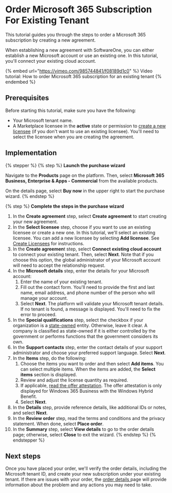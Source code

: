 # Order Microsoft 365 Subscription For Existing Tenant

This tutorial guides you through the steps to order a Microsoft 365 subscription by creating a new agreement.

When establishing a new agreement with SoftwareOne, you can either establish a new Microsoft account or use an existing one. In this tutorial, you'll connect your existing cloud account.&#x20;

{% embed url="https://vimeo.com/985744841/f08189d1c0" %}
Video tutorial: How to order Microsoft 365 subscription for an existing tenant
{% endembed %}

## Prerequisites <a href="#howtoorderamicrosoft365subscriptionforanexistingmicrosofttenant-prerequisites" id="howtoorderamicrosoft365subscriptionforanexistingmicrosofttenant-prerequisites"></a>

Before starting this tutorial, make sure you have the following:

* Your Microsoft tenant name.&#x20;
* A Marketplace licensee in the **active** state or permission to [create a new licensee](../../../modules-and-features/settings/licensees/create-licensees.md) (if you don't want to use an existing licensee). You'll need to select the licensee when you are creating the agreement.&#x20;

## Implementation

{% stepper %}
{% step %}
**Launch the purchase wizard**

Navigate to the **Products** page on the platform. Then, select **Microsoft 365 Business, Enterprise & Apps - Commercial** from the available products.

On the details page, select **Buy now** in the upper right to start the purchase wizard.
{% endstep %}

{% step %}
**Complete the steps in the purchase wizard**

1. In the **Create agreement** step, select **Create agreement** to start creating your new agreement.
2. In the **Select licensee** step, choose if you want to use an existing licensee or create a new one. In this tutorial, we'll select an existing licensee. You can add a new licensee by selecting **Add licensee**. See [Create Licensees](../../../modules-and-features/settings/licensees/create-licensees.md) for instructions.
3. In the **Create agreemen**t step, select **Connect existing cloud account** to connect your existing tenant. Then, select **Next**. Note that if you choose this option, the global administrator of your Microsoft account will need to accept the relationship request.
4. In the **Microsoft details** step, enter the details for your Microsoft account:
   1. Enter the name of your existing tenant.
   2. Fill out the contact form. You'll need to provide the first and last name, email address, and phone number of the person who will manage your account.&#x20;
   3. Select **Next**. The platform will validate your Microsoft tenant details. If no tenant is found, a message is displayed. You'll need to fix the error to proceed.
5. In the **Special qualifications** step, select the checkbox if your organization is a [state-owned](https://www.microsoft.com/en-us/legal/compliance/anticorruption/criteria) entity. Otherwise, leave it clear. A company is classified as state-owned if it is either controlled by the government or performs functions that the government considers its own.
6. In the **Support contacts** step, enter the contact details of your support administrator and choose your preferred support language. Select **Next**.
7. In the **Items** step, do the following:
   1. Choose the items you want to order and then select **Add items**. You can select multiple items. When the items are added, the **Select items** section is displayed.
   2. Review and adjust the license quantity as required.
   3. If applicable, [read the offer attestation](../faqs/what-is-offer-attestation.md). The offer attestation is only displayed for Windows 365 Business with the Windows Hybrid Benefit.&#x20;
   4. Select **Next**.
8. In the **Details** step, provide reference details, like additional IDs or notes, and select **Next**.
9. In the **Review order** step, read the terms and conditions and the privacy statement. When done, select **Place order**.
10. In the **Summary** step, select **View details** to go to the order details page; otherwise, select **Close** to exit the wizard.
{% endstep %}
{% endstepper %}

## Next steps

Once you have placed your order, we'll verify the order details, including the Microsoft tenant ID, and create your new subscription under your existing tenant. If there are issues with your order, the [order details ](https://docs.platform.softwareone.com/modules-and-features/marketplace/orders#subscription-details)page will provide information about the problem and any actions you may need to take.
